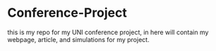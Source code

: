 # Conference-Project
this is my repo for my UNI conference project, in here will contain my webpage, article, and simulations for my project.
